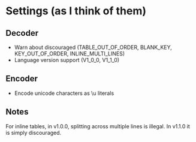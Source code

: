 # Settings (as I think of them)

## Decoder
- Warn about discouraged (TABLE_OUT_OF_ORDER, BLANK_KEY, KEY_OUT_OF_ORDER, INLINE_MULTI_LINES)
- Language version support (V1_0_0, V1_1_0)
## Encoder
- Encode unicode characters as \u literals

## Notes
For inline tables, in v1.0.0, splitting across multiple lines is illegal. In v1.1.0 it is simply discouraged.
